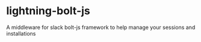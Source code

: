 # lightning-bolt-js
A middleware for slack bolt-js framework to help manage your sessions and installations
